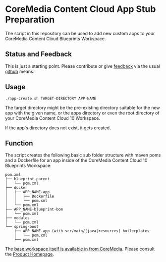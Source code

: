 # CoreMedia Content Cloud App Stub Preparation

The script in this repository can be used to add new custom apps to your 
CoreMedia Content Cloud Blueprints Workspace.

## Status and Feedback

This is just a starting point. Please contribute or give [feedback][issues] via 
the usual [github][github] means.

## Usage

```
./app-create.sh TARGET-DIRECTORY APP-NAME
```

The target directory might be the pre-existing directory suitable for the new
app with the given name, or the apps directory or even the root directory of
your CoreMedia Content Cloud 10 Workspace.

If the app's directory does not exist, it gets created.

## Function

The script creates the following basic sub folder structure with maven poms 
and a Dockerfile for an app inside of the CoreMedia Content Cloud 10 Blueprints
Workspace:

```    
pom.xml
├── blueprint-parent
│   └── pom.xml
├── docker
│   ├── APP_NAME-app
│   │   ├── Dockerfile
│   │   └── pom.xml
│   └── pom.xml
├── APP_NAME-blueprint-bom
│   └── pom.xml
├── modules
│   └── pom.xml
└── spring-boot
    ├── APP_NAME-app (with scr/main/[java|resources] boilerplates 
    │   └── pom.xml
    └── pom.xml
```

The [base workspace itself is available in from CoreMedia][coremedia-blueprints]. 
Please consult the [Product Homepage][coremedia].

[coremedia]: https://www.coremedia.com/
[coremedia-blueprints]: https://github.com/coremedia-contributions/coremedia-blueprints-workspace/tree/cmcc-10-1907
[issues]: https://github.com/blackappsolutions/cmccAppCreator/issues
[github]: https://github.com/
